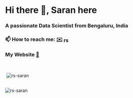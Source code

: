<h1 align="left"> Hi there 👋, Saran here </h1>

<h3 align="left">A passionate Data Scientist from Bengaluru, India</h3>
<h3 align="left">📫 How to reach me:  <a href = "mailto: rs.saran.reddy@gmail.com">✉️</a> <a href="https://linkedin.com/in/rs-saran" target="blank"><img align="center" src="https://raw.githubusercontent.com/rahuldkjain/github-profile-readme-generator/master/src/images/icons/Social/linked-in-alt.svg" alt="rs-saran" height="17" width="20" /></a> </h3>

<h3 align="left">My Website <a href="https://rs-saran.github.io/">🔗</a></h3>


<p>&nbsp;</p>

<!--
**rs-saran/rs-saran** is a ✨ _special_ ✨ repository because its `README.md` (this file) appears on your GitHub profile.

Here are some ideas to get you started:

- 🔭 I’m currently working on ...
- 🌱 I’m currently learning ...
- 👯 I’m looking to collaborate on ...
- 🤔 I’m looking for help with ...
- 💬 Ask me about ...
- 📫 How to reach me: ...
- 😄 Pronouns: ...
- ⚡ Fun fact: ...
-->





<p align="left">&nbsp;<img align="center" src="https://github-readme-stats.vercel.app/api?username=rs-saran&show_icons=true&locale=en&theme=dark" alt="rs-saran" /></p>
<p align="left"><br><img align="center" src="https://github-readme-streak-stats.herokuapp.com/?user=rs-saran&theme=dark" alt="rs-saran" /></p>
